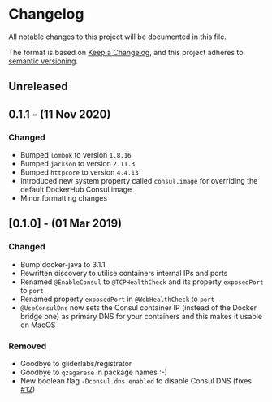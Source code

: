 # Changelog
All notable changes to this project will be documented in this file.

The format is based on [Keep a Changelog](https://keepachangelog.com/en/1.0.0/),
and this project adheres to [semantic versioning](https://semver.org/spec/v2.0.0.html).

## Unreleased

## 0.1.1 - (11 Nov 2020)

### Changed

  - Bumped `lombok` to version `1.8.16`
  - Bumped `jackson` to version `2.11.3`
  - Bumped `httpcore` to version `4.4.13`
  - Introduced new system property called `consul.image` for overriding the default DockerHub Consul image
  - Minor formatting changes

## [0.1.0] - (01 Mar 2019)

### Changed

  - Bump docker-java to 3.1.1
  - Rewritten discovery to utilise containers internal IPs and ports
  - Renamed `@EnableConsul` to `@TCPHealthCheck` and its property `exposedPort` to `port`
  - Renamed property `exposedPort` in `@WebHealthCheck` to `port`
  - `@UseConsulDns` now sets the Consul container IP (instead of the Docker bridge one) as primary DNS for your containers and this makes it usable on MacOS 

### Removed

  - Goodbye to gliderlabs/registrator
  - Goodbye to `qzagarese` in package names :-)
  - New boolean flag `-Dconsul.dns.enabled` to disable Consul DNS (fixes [#12](https://github.com/qzagarese/dockerunit/issues/12)) 
